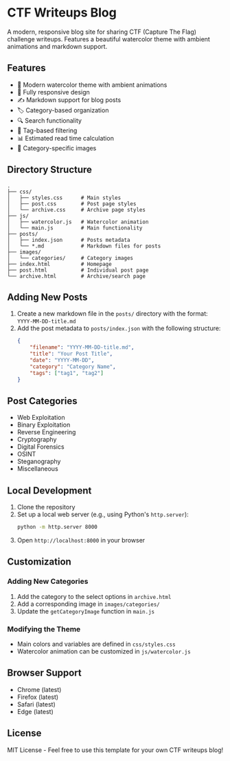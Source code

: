 # CTF Writeups Blog

A modern, responsive blog site for sharing CTF (Capture The Flag) challenge writeups. Features a beautiful watercolor theme with ambient animations and markdown support.

## Features

- 🎨 Modern watercolor theme with ambient animations
- 📱 Fully responsive design
- ✍️ Markdown support for blog posts
- 🏷️ Category-based organization
- 🔍 Search functionality
- 🔖 Tag-based filtering
- 📊 Estimated read time calculation
- 🎯 Category-specific images

## Directory Structure

```
.
├── css/
│   ├── styles.css      # Main styles
│   ├── post.css        # Post page styles
│   └── archive.css     # Archive page styles
├── js/
│   ├── watercolor.js   # Watercolor animation
│   └── main.js         # Main functionality
├── posts/
│   ├── index.json      # Posts metadata
│   └── *.md            # Markdown files for posts
├── images/
│   └── categories/     # Category images
├── index.html          # Homepage
├── post.html           # Individual post page
└── archive.html        # Archive/search page
```

## Adding New Posts

1. Create a new markdown file in the `posts/` directory with the format: `YYYY-MM-DD-title.md`
2. Add the post metadata to `posts/index.json` with the following structure:
   ```json
   {
       "filename": "YYYY-MM-DD-title.md",
       "title": "Your Post Title",
       "date": "YYYY-MM-DD",
       "category": "Category Name",
       "tags": ["tag1", "tag2"]
   }
   ```

## Post Categories

- Web Exploitation
- Binary Exploitation
- Reverse Engineering
- Cryptography
- Digital Forensics
- OSINT
- Steganography
- Miscellaneous

## Local Development

1. Clone the repository
2. Set up a local web server (e.g., using Python's `http.server`):
   ```bash
   python -m http.server 8000
   ```
3. Open `http://localhost:8000` in your browser

## Customization

### Adding New Categories

1. Add the category to the select options in `archive.html`
2. Add a corresponding image in `images/categories/`
3. Update the `getCategoryImage` function in `main.js`

### Modifying the Theme

- Main colors and variables are defined in `css/styles.css`
- Watercolor animation can be customized in `js/watercolor.js`

## Browser Support

- Chrome (latest)
- Firefox (latest)
- Safari (latest)
- Edge (latest)

## License

MIT License - Feel free to use this template for your own CTF writeups blog! 
